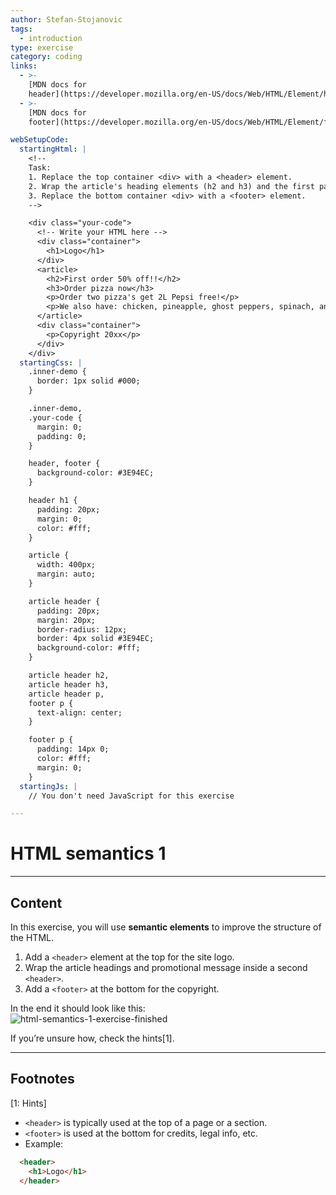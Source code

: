 ```yaml
---
author: Stefan-Stojanovic
tags:
  - introduction
type: exercise
category: coding
links:
  - >-
    [MDN docs for
    header](https://developer.mozilla.org/en-US/docs/Web/HTML/Element/header){website}
  - >-
    [MDN docs for
    footer](https://developer.mozilla.org/en-US/docs/Web/HTML/Element/footer){website}

webSetupCode:
  startingHtml: |
    <!-- 
    Task:
    1. Replace the top container <div> with a <header> element.
    2. Wrap the article's heading elements (h2 and h3) and the first paragraph inside an <header> element.
    3. Replace the bottom container <div> with a <footer> element.
    -->

    <div class="your-code">
      <!-- Write your HTML here -->
      <div class="container">
        <h1>Logo</h1>
      </div>
      <article>
        <h2>First order 50% off!!</h2>
        <h3>Order pizza now</h3>
        <p>Order two pizza's get 2L Pepsi free!</p>
        <p>We also have: chicken, pineapple, ghost peppers, spinach, and more...</p>
      </article>
      <div class="container">
        <p>Copyright 20xx</p>
      </div>
    </div>
  startingCss: |
    .inner-demo {
      border: 1px solid #000;
    }

    .inner-demo, 
    .your-code {
      margin: 0;
      padding: 0;
    }

    header, footer {
      background-color: #3E94EC;
    }

    header h1 {
      padding: 20px;
      margin: 0;
      color: #fff;
    }

    article {
      width: 400px;
      margin: auto;
    }

    article header {
      padding: 20px;
      margin: 20px;
      border-radius: 12px;
      border: 4px solid #3E94EC;
      background-color: #fff;
    }

    article header h2, 
    article header h3, 
    article header p,
    footer p {
      text-align: center;
    }

    footer p {
      padding: 14px 0;
      color: #fff;
      margin: 0;
    }
  startingJs: |
    // You don't need JavaScript for this exercise

---
```


# HTML semantics 1

---

## Content

In this exercise, you will use **semantic elements** to improve the structure of the HTML.  

1. Add a `<header>` element at the top for the site logo.  
2. Wrap the article headings and promotional message inside a second `<header>`.  
3. Add a `<footer>` at the bottom for the copyright.  

In the end it should look like this:  
![html-semantics-1-exercise-finished](https://img.enkipro.com/a054e95e3782d406ccfac5c76cc5e8f7.png)

If you’re unsure how, check the hints[1].

---

## Footnotes

[1: Hints]
- `<header>` is typically used at the top of a page or a section.  
- `<footer>` is used at the bottom for credits, legal info, etc.  
- Example:
```html
  <header>
    <h1>Logo</h1>
  </header>
```